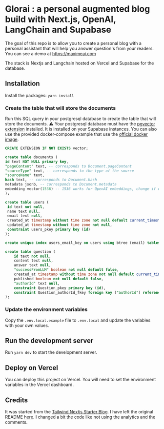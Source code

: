 # Glorai : a personal augmented blog build with Next.js, OpenAI, LangChain and Supabase

The goal of this repo is to allow you to create a personal blog with a personal assistant that will help you
answer question's from your readers. You can see a demo at https://maximeai.com

The stack is Nextjs and Langchain hosted on Vercel and Supabase for the database.

## Installation

Install the packages: `yarn install`

### Create the table that will store the documents

Run this SQL query in your postgresql database to create the table that will store the documents.
⚠️ Your postgresql database must have the [pgvector extension](https://github.com/pgvector/pgvector) installed.
It is installed on your Supabase instances.
You can also use the provided docker-compose example that use the [official docker image](https://hub.docker.com/r/ankane/pgvector).

```sql
CREATE EXTENSION IF NOT EXISTS vector;

create table documents (
id text NOT NULL primary key,
"pageContent" text, -- corresponds to Document.pageContent
"sourceType" text, -- corresponds to the type of the source
"sourceName" text,
hash text, -- corresponds to Document.hash
metadata jsonb, -- corresponds to Document.metadata
embedding vector(1536) -- 1536 works for OpenAI embeddings, change if needed
);

create table users (
 id text not null,
 name text null,
 email text null,
 created_at timestamp without time zone not null default current_timestamp,
 updated_at timestamp without time zone not null,
 constraint users_pkey primary key (id)
);

create unique index users_email_key on users using btree (email) tablespace pg_default;

create table question (
    id text not null,
    content text null,
    answer text null,
    "successFromLLM" boolean not null default false,
    created_at timestamp without time zone not null default current_timestamp,
    published boolean not null default false,
    "authorId" text null,
    constraint Question_pkey primary key (id),
    constraint Question_authorId_fkey foreign key ("authorId") references users (id) on update cascade on delete set null
);
```

### Update the environment variables

Copy the `.env.local.example` file to `.env.local` and update the variables with your own values.

## Run the development server

Run `yarn dev` to start the development server.

## Deploy on Vercel

You can deploy this project on Vercel. You will need to set the environment variables in the Vercel dashboard.

## Credits

It was started from the [Tailwind Nextjs Starter Blog](https://github.com/timlrx/tailwind-nextjs-starter-blog).
I have left the original README [here](docs/nextjs-starter-README.md).
I changed a bit the code like not using the analytics and the comments.
